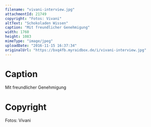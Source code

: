 ```yaml
---
filename: "vivani-interview.jpg"
attachmentId: 21749
copyright: "Fotos: Vivani"
altText: "Schokoladen Wissen"
caption: "Mit freundlicher Genehmigung"
width: 1760
height: 1083
mimeType: "image/jpeg"
uploadDate: "2016-11-15 16:37:34"
originalUrl: "https://bxq4fb.myraidbox.de/i/vivani-interview.jpg"
---
```


# Caption

Mit freundlicher Genehmigung

# Copyright

Fotos: Vivani
